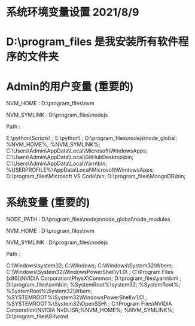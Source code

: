 # 系统环境变量设置  2021/8/9

# D:\program_files 是我安装所有软件程序的文件夹

# Admin的用户变量 (重要的)


NVM_HOME    :    D:\program_files\nvm

NVM_SYMLINK :   D:\program_files\nodejs

Path    :

E:\python\Scripts\ ;
E:\python\ ;
D:\program_files\nodejs\node_global;
%NVM_HOME%;
%NVM_SYMLINK%;
C:\Users\Admin\AppData\Local\Microsoft\WindowsApps;
C:\Users\Admin\AppData\Local\GitHubDesktop\bin;
C:\Users\Admin\AppData\Local\Yarn\bin;
%USERPROFILE%\AppData\Local\Microsoft\WindowsApps;
D:\program_files\Microsoft VS Code\bin;
D:\program_files\MongoDB\bin;





# 系统变量 (重要的)

NODE_PATH    :   D:\program_files\nodejs\node_global\node_modules

NVM_HOME     :   D:\program_files\nvm

NVM_SYMLINK  :   D:\program_files\nodejs

Path   :

C:\Windows\system32;
C:\Windows;
C:\Windows\System32\Wbem;
C:\Windows\System32\WindowsPowerShell\v1.0\ ;
C:\Program Files (x86)\NVIDIA Corporation\PhysX\Common;
D:\program_files\yarn\bin\ ;
D:\program_files\svn\bin;
%SystemRoot%\system32;
%SystemRoot%;
%SystemRoot%\System32\Wbem;
%SYSTEMROOT%\System32\WindowsPowerShell\v1.0\ ;
%SYSTEMROOT%\System32\OpenSSH\ ;
C:\Program Files\NVIDIA Corporation\NVIDIA NvDLISR;%NVM_HOME%;
%NVM_SYMLINK%;
D:\program_files\Git\cmd